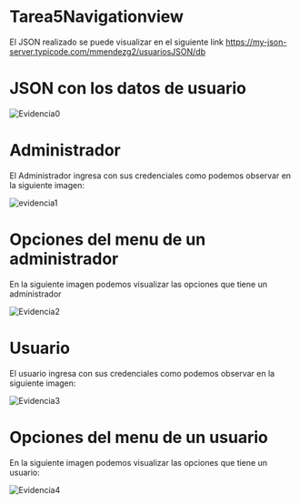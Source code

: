 # Tarea5Navigationview

El JSON realizado se puede visualizar en el siguiente link https://my-json-server.typicode.com/mmendezg2/usuariosJSON/db

# JSON con los datos de usuario
![Evidencia0](https://user-images.githubusercontent.com/95297941/149443029-84038736-6bf6-4e31-803c-f8707a826517.png)

# Administrador

El Administrador ingresa con sus credenciales como podemos observar en la siguiente imagen:

![evidencia1](https://user-images.githubusercontent.com/95297941/149443110-99f31544-1ee5-4b98-a339-a2285c628bd3.png)

# Opciones del menu de un administrador

En la siguiente imagen podemos visualizar las opciones que tiene un administrador

![Evidencia2](https://user-images.githubusercontent.com/95297941/149443152-53324fc4-b2c0-446f-9527-15e50fd371ff.png)

# Usuario

El usuario ingresa con sus credenciales como podemos observar en la siguiente imagen:

![Evidencia3](https://user-images.githubusercontent.com/95297941/149443187-07e623a7-949f-4929-b088-3f0d668cec18.png)

# Opciones del menu de un usuario

En la siguiente imagen podemos visualizar las opciones que tiene un usuario:

![Evidencia4](https://user-images.githubusercontent.com/95297941/149443229-e5b62f9e-5dcb-4487-8f31-1ce6ca013621.png)
